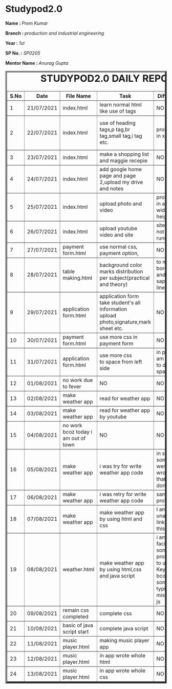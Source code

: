 # Studypod2.0
<body>
     <div>
    <p><b>Name : </b><i>Prem Kumar</i></p>
    <p><b>Branch : </b><i>production and industrial engineering</i></p>
    <p><b>Year : </b><i>1st</i></p>
    <p><b>SP No. : </b><i>SP0205</i></p>
    <p><b>Mentor Name : </b><i>Anurag Gupta</i></p>
</div>
    <div>
    <table border="5">
        <caption style="font-size: 30px;"><b>STUDYPOD2.0 DAILY REPORT</b> </caption>
        <thead>
            <tr>
                <th width="350">S.No</th>
                <th width="350">Date</th>
                <th width="350">File Name</th>
                <th width="350">Task</th>
                <th width="350">Difficulty</th>
                <th width="350">Solution</th>
            </thead>
            <tbody>
                <tr>
                    <td>1</td>
                    <td>21/07/2021</td>
                    <td>index.html</td>
                    <td>learn normal html <br>like use of tags</td>
                    <td>NO</td>
                    <td></td>
                </tr>
                <tr>
                    <td>2</td>
                    <td>22/07/2021</td>
                    <td>index.html</td>
                    <td>use of heading tags,p tag,br tag,small tag,i tag etc.</td>
                    <td>problem in x^y</td>
                    <td>i watched youtube video and use sup tag</td>
                </tr>
                <tr>
                    <td>3</td>
                    <td>23/07/2021</td>
                    <td>index.html</td>
                    <td>make a shopping list and maggie recepie</td>
                    <td>NO</td>
                    <td></td>
                </tr>
                <tr>
                    <td>4</td>
                    <td>24/07/2021</td>
                    <td>index.html</td>
                    <td>add google home page and page 2,upload my drive and notes</td>
                    <td>NO</td>
                    <td></td>
                </tr>
                <tr>
                    <td>5</td>
                    <td>25/07/2021</td>
                    <td>index.html</td>
                    <td>upload photo and video</td>
                    <td>problem in adjust width and height</td>
                    <td>use width tag and adjust it</td>
                </tr>
                <tr>
                    <td>6</td>
                    <td>26/07/2021</td>
                    <td>index.html</td>
                    <td>upload youtube video and site</td>
                    <td>site was not running</td>
                    <td></td>
                </tr>
                <tr>
                    <td>7</td>
                    <td>27/07/2021</td>
                    <td>payment form.html</image></td>
                    <td>use normal css, payment option, </td>
                    <td>NO</td>
                    <td></td>
               </tr>
               <tr>
                   <td>8</td>
                   <td>28/07/2021</td>
                   <td>table making.html</td>
                   <td>background color <br>marks distribution per subject(practical and theory)</td>
                   <td>to make border and saprate lines</td>
                   <td>i get solution by readme file</td>
               </tr>
               <tr>
                  <td>9</td>
                  <td>29/07/2021</td>
                  <td>application form.html</td>
                  <td>application form <br>take student's all information <br>upload photo,signature,mark sheet etc.</td>
                  <td>NO</td>
                  <td></td>
               </tr>
               <tr>
                  <td>10</td>
                  <td>30/07/2021</td>
                  <td>payment form.html</td>
                  <td>use more css in payment form</td>
                  <td>NO</td>
                  <td></td>
               </tr>
               <tr>
                  <td>11</td>
                  <td>31/07/2021</td>
                  <td>application form.html</td>
                  <td>use more css <br>to space from left side</td>
                  <td>in p tag i am unable to do spacing</td>
                  <td></td>
              </tr>
              <tr>
                  <td>12</td>
                  <td>01/08/2021</td>
                  <td>no work due to fever</td>
                  <td>NO</td>
                  <td>NO</td>
                  <td></td>
              </tr>
              <tr>
                <td>13</td>
                <td>02/08/2021</td>
                <td>make weather app</td>
                <td>read for weather app</td>
                <td>NO</td>
                <td></td>
            </tr>
            <tr>
                <td>14</td>
                <td>03/08/2021</td>
                <td>make weather app</td>
                <td>read for weather app by youtube</td>
                <td>NO</td>
                <td></td>
            </tr>
            <tr>
                  <td>15</td>
                  <td>04/08/2021</td>
                  <td>no work bcoz today i am out of town</td>
                  <td>NO</td>
                  <td>NO</td>
                  <td></td>
             </tr>
              <tr>
                <td>16</td>
                <td>05/08/2021</td>
                <td>make weather app</td>
                <td>i was try for write weather app code</td>
                <td>in style something went wrong that's i don't no</td>
                <td>i will retry this tomorrow</td>
            </tr>
            <tr>
                <td>17</td>
                <td>06/08/2021</td>
                <td>make weather app</td>
                <td>i was retry for write weather app code</td>
                <td>same problem</td>
                <td></td>
            </tr>
            <tr>
                <td>18</td>
                <td>07/08/2021</td>
                <td>make weather app</td>
                <td>make weather app by using html and css</td>
                <td>I am unable to link API in this</td>
                <td>i will retry this tomorrow</td>
            </tr>
            <tr>
                <td>19</td>
                <td>08/08/2021</td>
                <td>weather.html</td>
                <td>make weather app by using html,css and java script</td>
                <td>i am facing some problem to use API Key <br>bcoz i do some typing mistake in js</td>
                <td>Corrected the code with the help of ANURAG GUPTA boss</td>
            </tr>
            <tr>
                  <td>20</td>
                  <td>09/08/2021</td>
                  <td>remain css completed</td>
                  <td>complete css</td>
                  <td>NO</td>
                  <td></td>
              </tr>
              <tr>
                <td>21</td>
                <td>10/08/2021</td>
                <td>basic of java script start</td>
                <td>complete java script</td>
                <td>NO</td>
                <td></td>
            </tr>
            <tr>
                <td>22</td>
                <td>11/08/2021</td>
                <td>music player.html</td>
                <td>making music player app</td>
                <td>NO</td>
                <td></td>
            </tr>
            <tr>
                <td>23</td>
                <td>12/08/2021</td>
                <td>music player.html</td>
                <td>in app wrote whole html </td>
                <td>NO</td>
                <td></td>
            </tr>
            <tr>
                <td>24</td>
                <td>13/08/2021</td>
                <td>music player.html</td>
                <td>in app wrote whole css </td>
                <td>NO</td>
                <td></td>
            </tr>
            </tbody>
        </table>
    </div>
</body>
